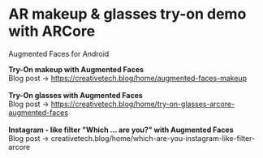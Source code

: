 # AR makeup & glasses try-on demo with ARCore
Augmented Faces for Android

<b> Try-On makeup with Augmented Faces </b> <br/>
Blog post -> https://creativetech.blog/home/augmented-faces-makeup
<br/>
<br/>
<b> Try-On glasses with Augmented Faces </b> <br/>
Blog post -> https://creativetech.blog/home/try-on-glasses-arcore-augmented-faces
<br/>
<br/>
<b> Instagram - like filter "Which ... are you?" with Augmented Faces </b> <br/>
Blog post -> creativetech.blog/home/which-are-you-instagram-like-filter-arcore
